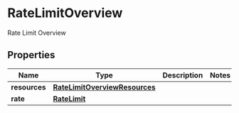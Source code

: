 

# RateLimitOverview

Rate Limit Overview

## Properties

| Name | Type | Description | Notes |
|------------ | ------------- | ------------- | -------------|
|**resources** | [**RateLimitOverviewResources**](RateLimitOverviewResources.md) |  |  |
|**rate** | [**RateLimit**](RateLimit.md) |  |  |



